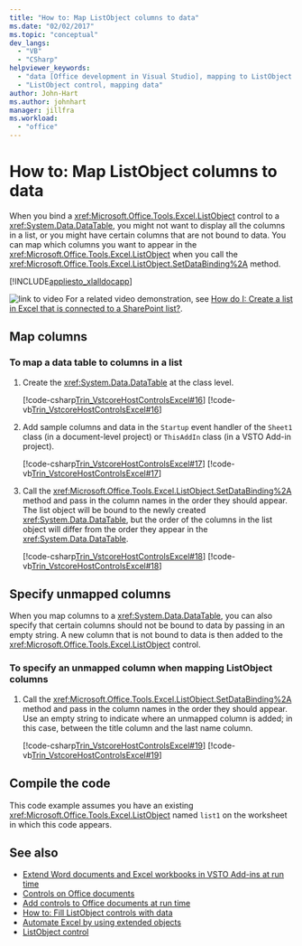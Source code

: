 ```yaml
---
title: "How to: Map ListObject columns to data"
ms.date: "02/02/2017"
ms.topic: "conceptual"
dev_langs:
  - "VB"
  - "CSharp"
helpviewer_keywords:
  - "data [Office development in Visual Studio], mapping to ListObject column"
  - "ListObject control, mapping data"
author: John-Hart
ms.author: johnhart
manager: jillfra
ms.workload:
  - "office"
---
```

# How to: Map ListObject columns to data
  When you bind a <xref:Microsoft.Office.Tools.Excel.ListObject> control to a <xref:System.Data.DataTable>, you might not want to display all the columns in a list, or you might have certain columns that are not bound to data. You can map which columns you want to appear in the <xref:Microsoft.Office.Tools.Excel.ListObject> when you call the <xref:Microsoft.Office.Tools.Excel.ListObject.SetDataBinding%2A> method.

 [!INCLUDE[appliesto_xlalldocapp](../vsto/includes/appliesto-xlalldocapp-md.md)]

 ![link to video](../vsto/media/playvideo.gif "link to video") For a related video demonstration, see [How do I: Create a list in Excel that is connected to a SharePoint list?](https://msdn.microsoft.com/).

## Map columns

### To map a data table to columns in a list

1. Create the <xref:System.Data.DataTable> at the class level.

     [!code-csharp[Trin_VstcoreHostControlsExcel#16](../vsto/codesnippet/CSharp/Trin_VstcoreHostControlsExcelCS/Sheet3.cs#16)]
     [!code-vb[Trin_VstcoreHostControlsExcel#16](../vsto/codesnippet/VisualBasic/Trin_VstcoreHostControlsExcelVB/Sheet3.vb#16)]

2. Add sample columns and data in the `Startup` event handler of the `Sheet1` class (in a document-level project) or `ThisAddIn` class (in a VSTO Add-in project).

     [!code-csharp[Trin_VstcoreHostControlsExcel#17](../vsto/codesnippet/CSharp/Trin_VstcoreHostControlsExcelCS/Sheet3.cs#17)]
     [!code-vb[Trin_VstcoreHostControlsExcel#17](../vsto/codesnippet/VisualBasic/Trin_VstcoreHostControlsExcelVB/Sheet3.vb#17)]

3. Call the <xref:Microsoft.Office.Tools.Excel.ListObject.SetDataBinding%2A> method and pass in the column names in the order they should appear. The list object will be bound to the newly created <xref:System.Data.DataTable>, but the order of the columns in the list object will differ from the order they appear in the <xref:System.Data.DataTable>.

     [!code-csharp[Trin_VstcoreHostControlsExcel#18](../vsto/codesnippet/CSharp/Trin_VstcoreHostControlsExcelCS/Sheet3.cs#18)]
     [!code-vb[Trin_VstcoreHostControlsExcel#18](../vsto/codesnippet/VisualBasic/Trin_VstcoreHostControlsExcelVB/Sheet3.vb#18)]

## Specify unmapped columns
 When you map columns to a <xref:System.Data.DataTable>, you can also specify that certain columns should not be bound to data by passing in an empty string. A new column that is not bound to data is then added to the <xref:Microsoft.Office.Tools.Excel.ListObject> control.

### To specify an unmapped column when mapping ListObject columns

1. Call the <xref:Microsoft.Office.Tools.Excel.ListObject.SetDataBinding%2A> method and pass in the column names in the order they should appear. Use an empty string to indicate where an unmapped column is added; in this case, between the title column and the last name column.

     [!code-csharp[Trin_VstcoreHostControlsExcel#19](../vsto/codesnippet/CSharp/Trin_VstcoreHostControlsExcelCS/Sheet3.cs#19)]
     [!code-vb[Trin_VstcoreHostControlsExcel#19](../vsto/codesnippet/VisualBasic/Trin_VstcoreHostControlsExcelVB/Sheet3.vb#19)]

## Compile the code
 This code example assumes you have an existing <xref:Microsoft.Office.Tools.Excel.ListObject> named `list1` on the worksheet in which this code appears.

## See also
- [Extend Word documents and Excel workbooks in VSTO Add-ins at run time](../vsto/extending-word-documents-and-excel-workbooks-in-vsto-add-ins-at-run-time.md)
- [Controls on Office documents](../vsto/controls-on-office-documents.md)
- [Add controls to Office documents at run time](../vsto/adding-controls-to-office-documents-at-run-time.md)
- [How to: Fill ListObject controls with data](../vsto/how-to-fill-listobject-controls-with-data.md)
- [Automate Excel by using extended objects](../vsto/automating-excel-by-using-extended-objects.md)
- [ListObject control](../vsto/listobject-control.md)

